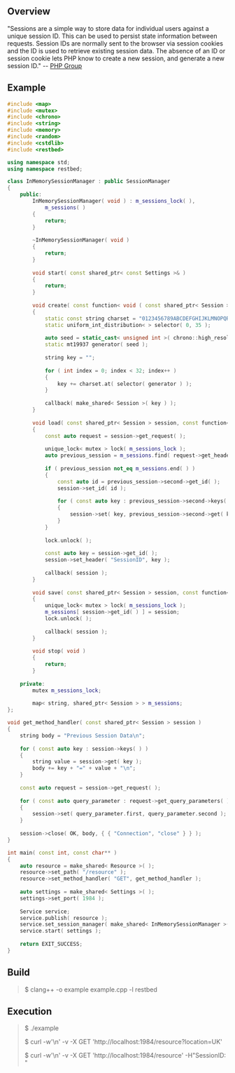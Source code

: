 Overview
--------

"Sessions are a simple way to store data for individual users against a unique session ID. This can be used to persist state information between requests. Session IDs are normally sent to the browser via session cookies and the ID is used to retrieve existing session data. The absence of an ID or session cookie lets PHP know to create a new session, and generate a new session ID." -- [PHP Group](http://php.net/manual/en/session.examples.basic.php)

Example
-------

```C++
#include <map>
#include <mutex>
#include <chrono>
#include <string>
#include <memory>
#include <random>
#include <cstdlib>
#include <restbed>

using namespace std;
using namespace restbed;

class InMemorySessionManager : public SessionManager
{
    public:
        InMemorySessionManager( void ) : m_sessions_lock( ),
            m_sessions( )
        {
            return;
        }
        
        ~InMemorySessionManager( void )
        {
            return;
        }
        
        void start( const shared_ptr< const Settings >& )
        {
            return;
        }
        
        void create( const function< void ( const shared_ptr< Session > ) >& callback )
        {
            static const string charset = "0123456789ABCDEFGHIJKLMNOPQRSTUVWXYZ";
            static uniform_int_distribution< > selector( 0, 35 );
            
            auto seed = static_cast< unsigned int >( chrono::high_resolution_clock::now( ).time_since_epoch( ).count( ) );
            static mt19937 generator( seed );
            
            string key = "";
            
            for ( int index = 0; index < 32; index++ )
            {
                key += charset.at( selector( generator ) );
            }
            
            callback( make_shared< Session >( key ) );
        }
        
        void load( const shared_ptr< Session > session, const function< void ( const shared_ptr< Session > ) >& callback )
        {
            const auto request = session->get_request( );
            
            unique_lock< mutex > lock( m_sessions_lock );
            auto previous_session = m_sessions.find( request->get_header( "SessionID" ) );
            
            if ( previous_session not_eq m_sessions.end( ) )
            {
                const auto id = previous_session->second->get_id( );
                session->set_id( id );
                
                for ( const auto key : previous_session->second->keys( ) )
                {
                    session->set( key, previous_session->second->get( key ) );
                }
            }
            
            lock.unlock( );
            
            const auto key = session->get_id( );
            session->set_header( "SessionID", key );
            
            callback( session );
        }
        
        void save( const shared_ptr< Session > session, const function< void ( const shared_ptr< Session > ) >& callback )
        {
            unique_lock< mutex > lock( m_sessions_lock );
            m_sessions[ session->get_id( ) ] = session;
            lock.unlock( );
            
            callback( session );
        }
        
        void stop( void )
        {
            return;
        }
        
    private:
        mutex m_sessions_lock;
        
        map< string, shared_ptr< Session > > m_sessions;
};

void get_method_handler( const shared_ptr< Session > session )
{
    string body = "Previous Session Data\n";
    
    for ( const auto key : session->keys( ) )
    {
        string value = session->get( key );
        body += key + "=" + value + "\n";
    }
    
    const auto request = session->get_request( );
    
    for ( const auto query_parameter : request->get_query_parameters( ) )
    {
        session->set( query_parameter.first, query_parameter.second );
    }
    
    session->close( OK, body, { { "Connection", "close" } } );
}

int main( const int, const char** )
{
    auto resource = make_shared< Resource >( );
    resource->set_path( "/resource" );
    resource->set_method_handler( "GET", get_method_handler );
    
    auto settings = make_shared< Settings >( );
    settings->set_port( 1984 );
    
    Service service;
    service.publish( resource );
    service.set_session_manager( make_shared< InMemorySessionManager >( ) );
    service.start( settings );
    
    return EXIT_SUCCESS;
}
```

Build
-----

> $ clang++ -o example example.cpp -l restbed

Execution
---------

> $ ./example
>
> $ curl -w'\n' -v -X GET 'http://localhost:1984/resource?location=UK'
>
> $ curl -w'\n' -v -X GET 'http://localhost:1984/resource' -H"SessionID: <Previously returned SessionID header value>"
